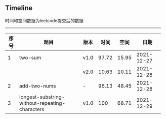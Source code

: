 ## Timeline

时间和空间数据为leetcode提交后的数据
____

| 序号 | 题目 | 版本 | 时间 | 空间 | 日期 |
| --- | ---- | ---- | ---- | ---- | ---- |
| 1 | two-sum | v1.0 | 97.72 | 15.95 | 2021-12-27 |
|  | | v2.0 | 10.63 | 10.11 | 2021-12-28 | 
| 2 | add-two-nums | - | 96.13 | 48.45 | 2021-12-28 |
| 3 | longest-substring-without-repeating-characters | v1.0 | 100 | 68.71 | 2021-12-29 |
